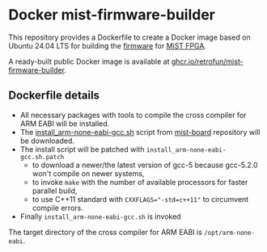 # Docker mist-firmware-builder

This repository provides a Dockerfile to create a Docker image based on Ubuntu 24.04 LTS for building the [firmware](https://github.com/mist-devel/mist-firmware) for [MiST FPGA](https://github.com/mist-devel/mist-board/wiki).

A ready-built public Docker image is available at [ghcr.io/retrofun/mist-firmware-builder](https://ghcr.io/retrofun/mist-firmware-builder).

## Dockerfile details

* All necessary packages with tools to compile the cross compiler for ARM EABI will be installed.
* The [install_arm-none-eabi-gcc.sh](https://github.com/mist-devel/mist-board/blob/master/tools/install_arm-none-eabi-gcc.sh) script from [mist-board](https://github.com/mist-devel/mist-board) repository will be downloaded.
* The install script will be patched with `install_arm-none-eabi-gcc.sh.patch`
  * to download a newer/the latest version of gcc-5 because gcc-5.2.0 won't compile on newer systems,
  * to invoke `make` with the number of available processors for faster parallel build,
  * to use C++11 standard with `CXXFLAGS="-std=c++11"` to circumvent compile errors.
* Finally `install_arm-none-eabi-gcc.sh` is invoked

The target directory of the cross compiler for ARM EABI is `/opt/arm-none-eabi`.
